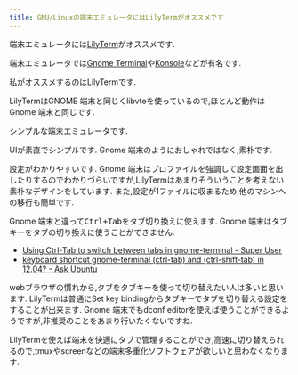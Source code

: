 ```yaml
---
title: GNU/Linuxの端末エミュレータにはLilyTermがオススメです
---
```


端末エミュレータには[LilyTerm](http://lilyterm.luna.com.tw/)がオススメです.

端末エミュレータでは[Gnome Terminal](https://help.gnome.org/users/gnome-terminal/stable/)や[Konsole](https://konsole.kde.org/)などが有名です.

私がオススメするのはLilyTermです.

LilyTermはGNOME 端末と同じくlibvteを使っているので,ほとんど動作はGnome 端末と同じです.

シンプルな端末エミュレータです.

UIが素直でシンプルです.
Gnome 端末のようにおしゃれではなく,素朴です.

設定がわかりやすいです.
Gnome 端末はプロファイルを強調して設定画面を出したりするのでわかりづらいですが,LilyTermはあまりそういうことを考えない素朴なデザインをしています.
また,設定が1ファイルに収まるため,他のマシンへの移行も簡単です.

Gnome 端末と違って<kbd>Ctrl+Tab</kbd>をタブ切り換えに使えます.
Gnome 端末はタブキーをタブの切り換えに使うことができません.

* [Using Ctrl-Tab to switch between tabs in gnome-terminal - Super User](https://superuser.com/questions/216804/using-ctrl-tab-to-switch-between-tabs-in-gnome-terminal)
* [keyboard shortcut gnome-terminal (ctrl-tab) and (ctrl-shift-tab) in 12.04? - Ask Ubuntu](https://askubuntu.com/questions/133384/keyboard-shortcut-gnome-terminal-ctrl-tab-and-ctrl-shift-tab-in-12-04)

webブラウザの慣れから,タブをタブキーを使って切り替えたい人は多いと思います.
LilyTermは普通にSet key bindingからタブキーでタブを切り替える設定をすることが出来ます.
Gnome 端末でもdconf editorを使えば使うことができるようですが,非推奨のことをあまり行いたくないですね.

LilyTermを使えば端末を快適にタブで管理することができ,高速に切り替えられるので,tmuxやscreenなどの端末多重化ソフトウェアが欲しいと思わなくなります.
